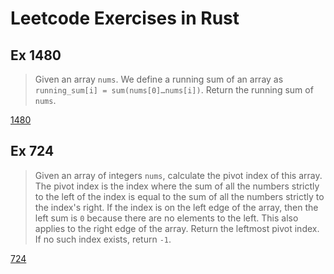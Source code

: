 # Leetcode Exercises in Rust

## Ex 1480

> Given an array `nums`. We define a running sum of an array as `running_sum[i] = sum(nums[0]…nums[i])`.
> Return the running sum of `nums`.

[1480](https://leetcode.com/problems/running-sum-of-1d-array/solutions/3348357/using-slices-with-rust/)

## Ex 724 

> Given an array of integers `nums`, calculate the pivot index of this array.
> The pivot index is the index where the sum of all the numbers strictly to the left of the index is equal to the sum of all the numbers strictly to the index's right.
> If the index is on the left edge of the array, then the left sum is `0` because there are no elements to the left. This also applies to the right edge of the array.
> Return the leftmost pivot index. If no such index exists, return `-1`.

[724](https://leetcode.com/problems/find-pivot-index/solutions/3353299/awful-simple-solution-in-rust/)